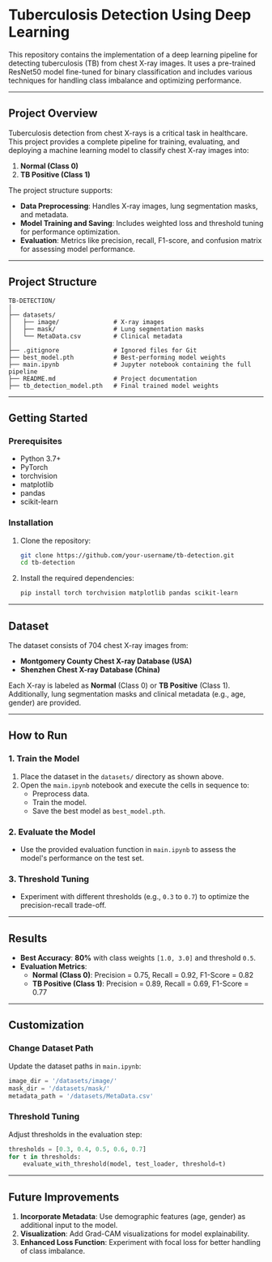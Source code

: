 # **Tuberculosis Detection Using Deep Learning**

This repository contains the implementation of a deep learning pipeline for detecting tuberculosis (TB) from chest X-ray images. It uses a pre-trained ResNet50 model fine-tuned for binary classification and includes various techniques for handling class imbalance and optimizing performance.

---

## **Project Overview**

Tuberculosis detection from chest X-rays is a critical task in healthcare. This project provides a complete pipeline for training, evaluating, and deploying a machine learning model to classify chest X-ray images into:
1. **Normal (Class 0)**
2. **TB Positive (Class 1)**

The project structure supports:
- **Data Preprocessing**: Handles X-ray images, lung segmentation masks, and metadata.
- **Model Training and Saving**: Includes weighted loss and threshold tuning for performance optimization.
- **Evaluation**: Metrics like precision, recall, F1-score, and confusion matrix for assessing model performance.

---

## **Project Structure**

```
TB-DETECTION/
│
├── datasets/
│   ├── image/               # X-ray images
│   ├── mask/                # Lung segmentation masks
│   └── MetaData.csv         # Clinical metadata
│
├── .gitignore               # Ignored files for Git
├── best_model.pth           # Best-performing model weights
├── main.ipynb               # Jupyter notebook containing the full pipeline
├── README.md                # Project documentation
├── tb_detection_model.pth   # Final trained model weights
```

---

## **Getting Started**

### **Prerequisites**
- Python 3.7+
- PyTorch
- torchvision
- matplotlib
- pandas
- scikit-learn

### **Installation**
1. Clone the repository:
   ```bash
   git clone https://github.com/your-username/tb-detection.git
   cd tb-detection
   ```
2. Install the required dependencies:
   ```bash
   pip install torch torchvision matplotlib pandas scikit-learn
   ```

---

## **Dataset**

The dataset consists of 704 chest X-ray images from:
- **Montgomery County Chest X-ray Database (USA)**
- **Shenzhen Chest X-ray Database (China)**

Each X-ray is labeled as **Normal** (Class 0) or **TB Positive** (Class 1). Additionally, lung segmentation masks and clinical metadata (e.g., age, gender) are provided.

---

## **How to Run**

### **1. Train the Model**
1. Place the dataset in the `datasets/` directory as shown above.
2. Open the `main.ipynb` notebook and execute the cells in sequence to:
   - Preprocess data.
   - Train the model.
   - Save the best model as `best_model.pth`.

### **2. Evaluate the Model**
- Use the provided evaluation function in `main.ipynb` to assess the model's performance on the test set.

### **3. Threshold Tuning**
- Experiment with different thresholds (e.g., `0.3` to `0.7`) to optimize the precision-recall trade-off.

---

## **Results**

- **Best Accuracy**: **80%** with class weights `[1.0, 3.0]` and threshold `0.5`.
- **Evaluation Metrics**:
  - **Normal (Class 0)**: Precision = 0.75, Recall = 0.92, F1-Score = 0.82
  - **TB Positive (Class 1)**: Precision = 0.89, Recall = 0.69, F1-Score = 0.77

---

## **Customization**

### **Change Dataset Path**
Update the dataset paths in `main.ipynb`:
```python
image_dir = '/datasets/image/'
mask_dir = '/datasets/mask/'
metadata_path = '/datasets/MetaData.csv'
```

### **Threshold Tuning**
Adjust thresholds in the evaluation step:
```python
thresholds = [0.3, 0.4, 0.5, 0.6, 0.7]
for t in thresholds:
    evaluate_with_threshold(model, test_loader, threshold=t)
```

---

## **Future Improvements**
1. **Incorporate Metadata**: Use demographic features (age, gender) as additional input to the model.
2. **Visualization**: Add Grad-CAM visualizations for model explainability.
3. **Enhanced Loss Function**: Experiment with focal loss for better handling of class imbalance.

